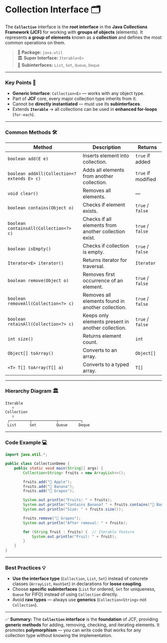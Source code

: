 # **Collection Interface** 🗂️

The **`Collection`** interface is the **root interface** in the **Java Collections Framework (JCF)** for working with **groups of objects** (elements).
It represents **a group of elements** known as a **collection** and defines the most common operations on them.

> 📜 **Package:** `java.util`  
> 🏛 **Super Interface:** `Iterable<E>`  
> 🔹 **Subinterfaces:** `List`, `Set`, `Queue`, `Deque`

---

### **Key Points** 📌

* **Generic Interface**: `Collection<E>` — works with any object type.
* Part of **JCF** core, every major collection type inherits from it.
* Cannot be **directly instantiated** — must use its **subinterfaces**.
* Extends **`Iterable`** → all collections can be used in **enhanced for-loops** (`for-each`).

---

### **Common Methods** 🛠️

| **Method**                                  | **Description**                                       | **Returns**        |
| ------------------------------------------- | ----------------------------------------------------- | ------------------ |
| `boolean add(E e)`                          | Inserts element into collection.                      | `true` if added    |
| `boolean addAll(Collection<? extends E> c)` | Adds all elements from another collection.            | `true` if modified |
| `void clear()`                              | Removes all elements.                                 | —                  |
| `boolean contains(Object o)`                | Checks if element exists.                             | `true` / `false`   |
| `boolean containsAll(Collection<?> c)`      | Checks if all elements from another collection exist. | `true` / `false`   |
| `boolean isEmpty()`                         | Checks if collection is empty.                        | `true` / `false`   |
| `Iterator<E> iterator()`                    | Returns iterator for traversal.                       | `Iterator`         |
| `boolean remove(Object o)`                  | Removes first occurrence of an element.               | `true` / `false`   |
| `boolean removeAll(Collection<?> c)`        | Removes all elements found in another collection.     | `true` / `false`   |
| `boolean retainAll(Collection<?> c)`        | Keeps only elements present in another collection.    | `true` / `false`   |
| `int size()`                                | Returns element count.                                | `int`              |
| `Object[] toArray()`                        | Converts to an array.                                 | `Object[]`         |
| `<T> T[] toArray(T[] a)`                    | Converts to a typed array.                            | `T[]`              |

---

### **Hierarchy Diagram** 🏛️

```
Iterable
   ↑
Collection
   ↑
 ┌─────────┬───────────┬──────────┐
 List      Set         Queue     Deque
```

---

### **Code Example** 💻

```java
import java.util.*;

public class CollectionDemo {
    public static void main(String[] args) {
        Collection<String> fruits = new ArrayList<>();

        fruits.add("🍎 Apple");
        fruits.add("🍌 Banana");
        fruits.add("🍇 Grapes");

        System.out.println("Fruits: " + fruits);
        System.out.println("Contains Banana? " + fruits.contains("🍌 Banana"));
        System.out.println("Size: " + fruits.size());

        fruits.remove("🍇 Grapes");
        System.out.println("After removal: " + fruits);

        for (String fruit : fruits) {  // Iterable feature
            System.out.println("Fruit: " + fruit);
        }
    }
}
```

---

### **Best Practices** 💡

* **Use the interface type** (`Collection`, `List`, `Set`) instead of concrete classes (`ArrayList`, `HashSet`) in declarations for **loose coupling**.
* Choose **specific subinterfaces** (`List` for ordered, `Set` for uniqueness, `Queue` for FIFO) instead of using `Collection` directly.
* Avoid **raw types** — always use **generics** (`Collection<String>` not `Collection`).

---

✅ **Summary:**
The **`Collection` interface** is the **foundation** of JCF, providing **generic methods** for adding, removing, checking, and iterating elements. It promotes **polymorphism** — you can write code that works for any collection type without knowing the implementation.


